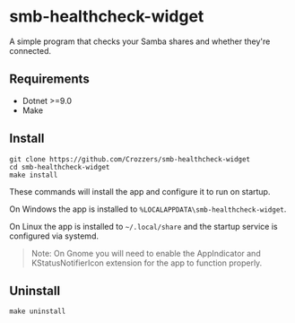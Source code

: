 # smb-healthcheck-widget

A simple program that checks your Samba shares and whether they're connected.

## Requirements

- Dotnet >=9.0
- Make

## Install

```
git clone https://github.com/Crozzers/smb-healthcheck-widget
cd smb-healthcheck-widget
make install
```

These commands will install the app and configure it to run on startup.

On Windows the app is installed to `%LOCALAPPDATA\smb-healthcheck-widget`.

On Linux the app is installed to `~/.local/share` and the startup service is configured via systemd.

> Note: On Gnome you will need to enable the AppIndicator and KStatusNotifierIcon extension for the app to function properly.

## Uninstall

```
make uninstall
```